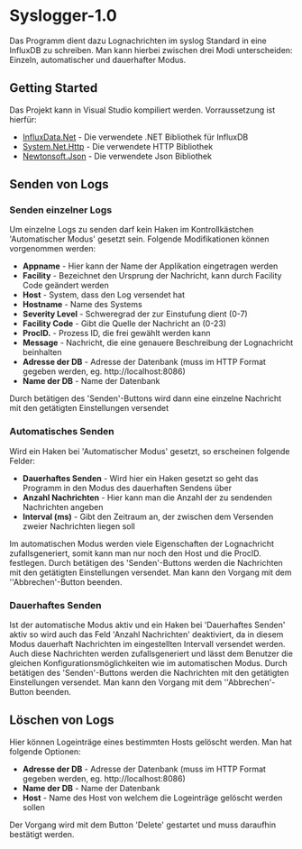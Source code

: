 # Syslogger-1.0
Das Programm dient dazu Lognachrichten im syslog Standard in eine InfluxDB zu schreiben.
Man kann hierbei zwischen drei Modi unterscheiden: Einzeln, automatischer und dauerhafter Modus.

## Getting Started

Das Projekt kann in Visual Studio kompiliert werden. Vorraussetzung ist hierfür:
* [InfluxData.Net](https://github.com/pootzko/InfluxData.Net#api-reference) - Die verwendete .NET Bibliothek für InfluxDB
* [System.Net.Http](https://www.nuget.org/packages/System.Net.Http/) - Die verwendete HTTP Bibliothek
* [Newtonsoft.Json](https://github.com/JamesNK/Newtonsoft.Json) - Die verwendete Json Bibliothek

## Senden von Logs
### Senden einzelner Logs
Um einzelne Logs zu senden darf kein Haken im Kontrollkästchen 'Automatischer Modus' gesetzt sein.
Folgende Modifikationen können vorgenommen werden:
* **Appname** - Hier kann der Name der Applikation eingetragen werden
* **Facility** - Bezeichnet den Ursprung der Nachricht, kann durch Facility Code geändert werden
* **Host** - System, dass den Log versendet hat
* **Hostname** - Name des Systems
* **Severity Level** - Schweregrad der zur Einstufung dient (0-7)
* **Facility Code** - Gibt die Quelle der Nachricht an (0-23)
* **ProcID.** - Prozess ID, die frei gewählt werden kann
* **Message** - Nachricht, die eine genauere Beschreibung der Lognachricht beinhalten
* **Adresse der DB** - Adresse der Datenbank (muss im HTTP Format gegeben werden, eg. http://localhost:8086)
* **Name der DB** - Name der Datenbank

Durch betätigen des 'Senden'-Buttons wird dann eine einzelne Nachricht mit den getätigten Einstellungen versendet

### Automatisches Senden
Wird ein Haken bei 'Automatischer Modus' gesetzt, so erscheinen folgende Felder:
* **Dauerhaftes Senden** - Wird hier ein Haken gesetzt so geht das Programm in den Modus des dauerhaften Sendens über
* **Anzahl Nachrichten** - Hier kann man die Anzahl der zu sendenden Nachrichten angeben
* **Interval (ms)** - Gibt den Zeitraum an, der zwischen dem Versenden zweier Nachrichten liegen soll

Im automatischen Modus werden viele Eigenschaften der Lognachricht zufallsgeneriert, somit kann man nur noch
den Host und die ProcID. festlegen.
Durch betätigen des 'Senden'-Buttons werden die Nachrichten mit den getätigten Einstellungen versendet. 
Man kann den Vorgang mit dem ''Abbrechen'-Button beenden.


### Dauerhaftes Senden
Ist der automatische Modus aktiv und ein Haken bei 'Dauerhaftes Senden' aktiv so wird auch das Feld 'Anzahl Nachrichten' deaktiviert,
da in diesem Modus dauerhaft Nachrichten im eingestellten Intervall versendet werden. Auch diese Nachrichten werden zufallsgeneriert
und lässt dem Benutzer die gleichen Konfigurationsmöglichkeiten wie im automatischen Modus.
Durch betätigen des 'Senden'-Buttons werden die Nachrichten mit den getätigten Einstellungen versendet. 
Man kann den Vorgang mit dem ''Abbrechen'-Button beenden.

## Löschen von Logs
Hier können Logeinträge eines bestimmten Hosts gelöscht werden. Man hat folgende Optionen:
* **Adresse der DB** - Adresse der Datenbank (muss im HTTP Format gegeben werden, eg. http://localhost:8086)
* **Name der DB** - Name der Datenbank
* **Host** - Name des Host von welchem die Logeinträge gelöscht werden sollen

Der Vorgang wird mit dem Button 'Delete' gestartet und muss daraufhin bestätigt werden.

